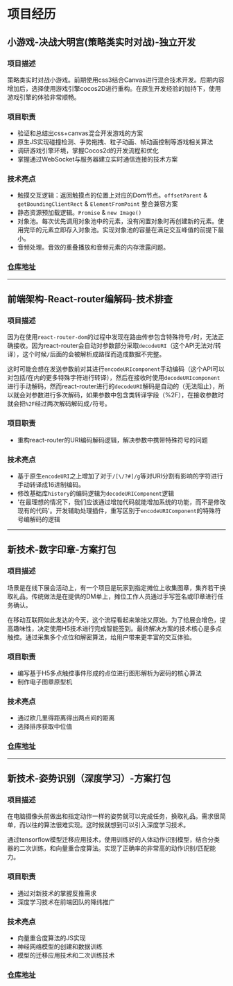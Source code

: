 # 项目经历

## 小游戏-决战大明宫(策略类实时对战)-独立开发

### 项目描述
策略类实时对战小游戏。前期使用css3结合Canvas进行混合技术开发。后期内容增加后，选择使用游戏引擎cocos2D进行重构。在原生开发经验的加持下，使用游戏引擎的体验非常顺畅。

### 项目职责
* 验证和总结出css+canvas混合开发游戏的方案
* 原生JS实现碰撞检测、手势拖拽、粒子动画、帧动画控制等游戏相关算法
* 调研游戏引擎环境，掌握Cocos2d的开发流程和优化
* 掌握通过WebSocket与服务器建立实时通信连接的技术方案

### 技术亮点
* 触摸交互逻辑：返回触摸点的位置上对应的Dom节点。`offsetParent` & `getBoundingClientRect` & `ElementFromPoint` 整合兼容方案
* 静态资源预加载逻辑。`Promise` & `new Image()`
* 对象池。每次优先调用对象池中的元素，没有闲置对象时再创建新的元素。使用完毕的元素立即存入对象池。实现对象池的容量在满足交互峰值的前提下最小。
* 音频处理。音效的重叠播放和音频元素的内存泄露问题。

### [仓库地址]()

----------------------------------------------

## 前端架构-React-router编解码-技术排查

### 项目描述
因为在使用`react-router-dom`的过程中发现在路由传参包含特殊符号`/`时，无法正确接收。因为react-router会自动对参数部分采取`decodeURI`（这个API无法对/转译），这个时候`/`后面的会被解析成路径而造成数据不完整。

这时可能会想在发送参数前对其进行`encodeURIcomponent`手动编码（这个API可以对包括/在内的更多特殊字符进行转译），然后在接收时使用`decodeURIcomponent`进行手动解码，然而react-router进行的`decodeURI`解码是自动的（无法阻止），所以就会对参数进行多次解码，如果参数中包含类转译字段（%2F），在接收参数时就会把`%2F`经过两次解码解码成`/`符号。

### 项目职责
* 重构react-router的URI编码解码逻辑，解决参数中携带特殊符号的问题

### 技术亮点
* 基于原生`encodeURI`之上增加了对于`/[\/?#]/g`等对URI分割有影响的字符进行手动转译成16进制编码。
* 修改基础库`history`的编码逻辑为`decodeURIComponent`逻辑
* '在最理想的情况下，我们应该通过增加代码就能增加系统的功能，而不是修改现有的代码'。开发辅助处理插件，重写区别于`encodeURIComponent`的特殊符号编解码的逻辑

----------------------------------------------

## 新技术-数字印章-方案打包

### 项目描述
场景是在线下展会活动上，有一个项目是玩家到指定摊位上收集图章，集齐若干换取礼品。传统做法是在提供的DM单上，摊位工作人员通过手写签名或印章进行任务确认。

在移动互联网如此发达的今天，这个流程看起来笨拙又原始。为了给展会增色，提高趣味性，决定使用H5技术进行完成智能签到。最终解决方案的技术核心是多点触控。通过采集多个点位和解密算法，给用户带来更丰富的交互体验。

### 项目职责
* 编写基于H5多点触控事件形成的点位进行图形解析为密码的核心算法
* 制作电子图章原型机

### 技术亮点
* 通过欧几里得距离得出两点间的距离
* 选择排序获取中位值

### [仓库地址]()

----------------------------------------------

## 新技术-姿势识别（深度学习）-方案打包

### 项目描述
在电脑摄像头前做出和指定动作一样的姿势就可以完成任务，换取礼品。需求很简单，而以往的算法很难实现。这时候就想到可以引入深度学习技术。

通过tensorflow模型迁移应用技术，使用训练好的人体动作识别模型，结合分类器的二次训练，和向量重合度算法。实现了正确率的非常高的动作识别/匹配能力。

### 项目职责
* 通过对新技术的掌握反推需求
* 深度学习技术在前端团队的降纬推广

### 技术亮点
* 向量重合度算法的JS实现
* 神经网络模型的创建和数据训练
* 模型的迁移应用技术和二次训练技术

### [仓库地址](https://github.com/browniu/shakeYhead)
